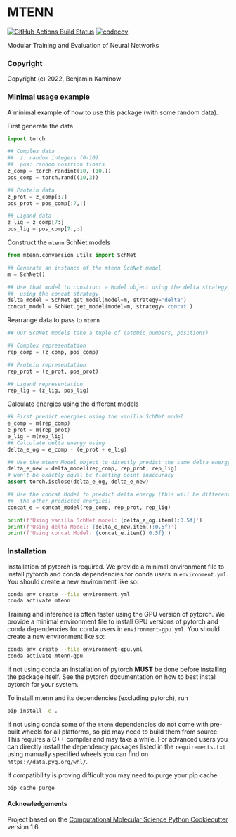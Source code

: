 MTENN
==============================
[//]: # (Badges)
[![GitHub Actions Build Status](https://github.com/choderalab/mtenn/workflows/CI/badge.svg)](https://github.com/REPLACE_WITH_OWNER_ACCOUNT/mtenn/actions?query=workflow%3ACI)
[![codecov](https://codecov.io/gh/choderalab/mtenn/branch/master/graph/badge.svg)](https://codecov.io/gh/REPLACE_WITH_OWNER_ACCOUNT/MTENN/branch/master)


Modular Training and Evaluation of Neural Networks

### Copyright

Copyright (c) 2022, Benjamin Kaminow

### Minimal usage example
A minimal example of how to use this package (with some random data).

First generate the data
```python
import torch

## Complex data
##  z: random integers (0-10)
##  pos: random position floats
z_comp = torch.randint(10, (10,))
pos_comp = torch.rand((10,3))

## Protein data
z_prot = z_comp[:7]
pos_prot = pos_comp[:7,:]

## Ligand data
z_lig = z_comp[7:]
pos_lig = pos_comp[7:,:]
```

Construct the ```mtenn``` SchNet models
```python
from mtenn.conversion_utils import SchNet

## Generate an instance of the mtenn SchNet model
m = SchNet()

## Use that model to construct a Model object using the delta strategy and one
##  using the concat strategy
delta_model = SchNet.get_model(model=m, strategy='delta')
concat_model = SchNet.get_model(model=m, strategy='concat')
```

Rearrange data to pass to ```mtenn```
```python
## Our SchNet models take a tuple of (atomic_numbers, positions)

## Complex representation
rep_comp = (z_comp, pos_comp)

## Protein representation
rep_prot = (z_prot, pos_prot)

## Ligand representation
rep_lig = (z_lig, pos_lig)
```

Calculate energies using the different models
```python
## First predict energies using the vanilla SchNet model
e_comp = m(rep_comp)
e_prot = m(rep_prot)
e_lig = m(rep_lig)
## Calculate delta energy using
delta_e_og = e_comp - (e_prot + e_lig)

## Use the mtenn Model object to directly predict the same delta energy with
delta_e_new = delta_model(rep_comp, rep_prot, rep_lig)
# won't be exactly equal bc floating point inaccuracy
assert torch.isclose(delta_e_og, delta_e_new)

## Use the concat Model to predict delta energy (this will be different from
##  the other predicted energies)
concat_e = concat_model(rep_comp, rep_prot, rep_lig)

print(f'Using vanilla SchNet model: {delta_e_og.item():0.5f}')
print(f'Using delta Model: {delta_e_new.item():0.5f}')
print(f'Using concat Model: {concat_e.item():0.5f}')
```

### Installation

Installation of pytorch is required. We provide a minimal environment file to install pytorch and conda dependencies for conda users in ```environment.yml```. You should create a new environment
like so:

```bash
conda env create --file environment.yml
conda activate mtenn
```

Training and inference is often faster using the GPU version of pytorch.
We provide a minimal environment file to install GPU versions of pytorch and conda dependencies for conda users in ```environment-gpu.yml```. You should create a new environment like so:

 ```bash
conda env create --file environment-gpu.yml
conda activate mtenn-gpu
```

If not using conda an installation of pytorch **MUST** be done before installing the package itself. See the pytorch documentation on how to best install pytorch for your system.

 To install mtenn and its dependencies (excluding pytorch), run
```bash
pip install -e .
```

If not using conda some of the `mtenn` dependencies do not come with pre-built wheels for all platforms, so pip may need to build them from source. This requires a C++ compiler and may take a while.
For advanced users you can directly install the dependency packages listed in the `requirements.txt` using manually specified wheels you can find on `https://data.pyg.org/whl/`.

If compatibility is proving difficult you may need to purge your pip cache

```bash
pip cache purge
```


#### Acknowledgements

Project based on the
[Computational Molecular Science Python Cookiecutter](https://github.com/molssi/cookiecutter-cms) version 1.6.
